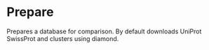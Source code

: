 # Prepare

Prepares a database for comparison. By default downloads UniProt SwissProt and clusters using diamond.